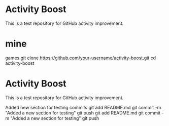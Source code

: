 # Activity Boost  
This is a test repository for GitHub activity improvement.  
# mine
games
git clone https://github.com/your-username/activity-boost.git
cd activity-boost
# Activity Boost  
This is a test repository for GitHub activity improvement.  

Added new section for testing commits.git add README.md
git commit -m "Added a new section for testing"
git push
git add README.md
git commit -m "Added a new section for testing"
git push
